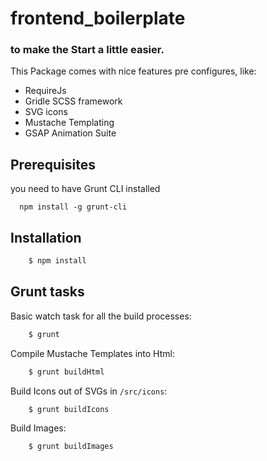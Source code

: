 # frontend_boilerplate

### to make the Start a little easier.

             
 This Package comes with nice features pre configures, like:
 
 - RequireJs
 - Gridle SCSS framework
 - SVG icons
 - Mustache Templating
 - GSAP Animation Suite
 
## Prerequisites

you need to have Grunt CLI installed

```
  npm install -g grunt-cli
```
 
## Installation
 
```bash
    $ npm install 
```       
 
## Grunt tasks
 
Basic watch task for all the build processes:
 
```bash
    $ grunt 
```   
  
  
  Compile Mustache Templates into Html:
  
```bash
    $ grunt buildHtml 
```   
Build Icons out of SVGs in `/src/icons`:
   
```bash
    $ grunt buildIcons
```   

Build Images: 

```bash
    $ grunt buildImages
```
